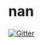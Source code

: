 # nan

[![Gitter](https://badges.gitter.im/emqio/nan.svg)](https://gitter.im/emqio/nan?utm_source=badge&utm_medium=badge&utm_campaign=pr-badge&utm_content=badge)
